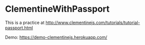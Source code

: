 # ClementineWithPassport

This is a practice at http://www.clementinejs.com/tutorials/tutorial-passport.html

Demo: https://demo-clementinejs.herokuapp.com/

